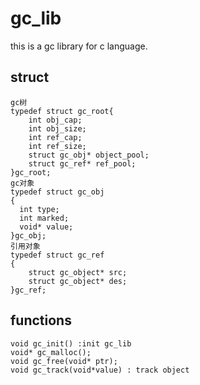 gc_lib
======

this is a gc library for c language.


struct
-------
    gc树
    typedef struct gc_root{
        int obj_cap;
        int obj_size;
        int ref_cap;
        int ref_size;
        struct gc_obj* object_pool;
        struct gc_ref* ref_pool;
    }gc_root;
    gc对象
    typedef struct gc_obj
    {
      int type;
      int marked;
      void* value;
    }gc_obj;
    引用对象
    typedef struct gc_ref
    {
        struct gc_object* src;
        struct gc_object* des;
    }gc_ref;


functions
-------
    void gc_init() :init gc_lib
    void* gc_malloc();
    void gc_free(void* ptr);
    void gc_track(void*value) : track object
